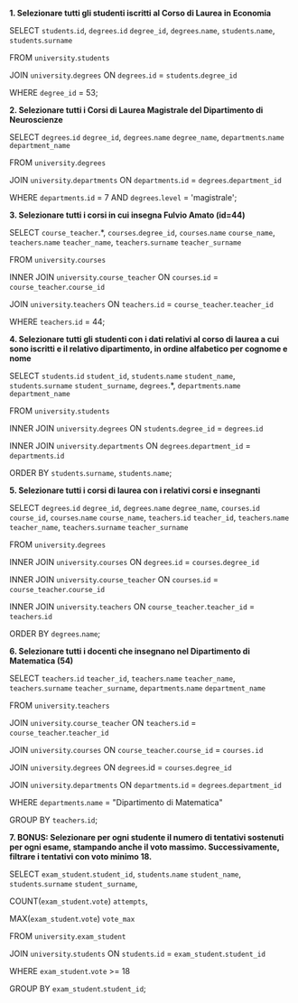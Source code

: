 **1. Selezionare tutti gli studenti iscritti al Corso di Laurea in Economia**

SELECT `students`.`id`,
`degrees`.`id` `degree_id`,
`degrees`.`name`,
`students`.`name`,
`students`.`surname`

FROM `university`.`students`

JOIN `university`.`degrees`
ON `degrees`.`id` = `students`.`degree_id`

WHERE `degree_id` = 53;

**2. Selezionare tutti i Corsi di Laurea Magistrale del Dipartimento di Neuroscienze**

SELECT `degrees`.`id` `degree_id`,
`degrees`.`name` `degree_name`,
`departments`.`name` `department_name`

FROM `university`.`degrees`

JOIN `university`.`departments`
ON `departments`.`id` = `degrees`.`department_id`

WHERE `departments`.`id` = 7 AND `degrees`.`level` = 'magistrale';

**3. Selezionare tutti i corsi in cui insegna Fulvio Amato (id=44)**

SELECT `course_teacher`.\*,
`courses`.`degree_id`,
`courses`.`name` `course_name`,
`teachers`.`name` `teacher_name`,
`teachers`.`surname` `teacher_surname`

FROM `university`.`courses`

INNER JOIN `university`.`course_teacher`
ON `courses`.`id` = `course_teacher`.`course_id`

JOIN `university`.`teachers`
ON `teachers`.`id` = `course_teacher`.`teacher_id`

WHERE `teachers`.`id` = 44;

**4. Selezionare tutti gli studenti con i dati relativi al corso di laurea a cui sono iscritti e il relativo dipartimento, in ordine alfabetico per cognome e nome**

SELECT `students`.`id` `student_id`,
`students`.`name` `student_name`,
`students`.`surname` `student_surname`,
`degrees`.\*,
`departments`.`name` `department_name`

FROM `university`.`students`

INNER JOIN `university`.`degrees`
ON `students`.`degree_id` = `degrees`.`id`

INNER JOIN `university`.`departments`
ON `degrees`.`department_id` = `departments`.`id`

ORDER BY `students`.`surname`, `students`.`name`;

**5. Selezionare tutti i corsi di laurea con i relativi corsi e insegnanti**

SELECT `degrees`.`id` `degree_id`,
`degrees`.`name` `degree_name`,
`courses`.`id` `course_id`,
`courses`.`name` `course_name`,
`teachers`.`id` `teacher_id`,
`teachers`.`name` `teacher_name`,
`teachers`.`surname` `teacher_surname`

FROM `university`.`degrees`

INNER JOIN `university`.`courses`
ON `degrees`.`id` = `courses`.`degree_id`

INNER JOIN `university`.`course_teacher`
ON `courses`.`id` = `course_teacher`.`course_id`

INNER JOIN `university`.`teachers`
ON `course_teacher`.`teacher_id` = `teachers`.`id`

ORDER BY `degrees`.`name`;

**6. Selezionare tutti i docenti che insegnano nel Dipartimento di Matematica (54)**

SELECT `teachers`.`id` `teacher_id`,
`teachers`.`name` `teacher_name`,
`teachers`.`surname` `teacher_surname`,
`departments`.`name` `department_name`

FROM `university`.`teachers`

JOIN `university`.`course_teacher`
ON `teachers`.`id` = `course_teacher`.`teacher_id`

JOIN `university`.`courses`
ON `course_teacher`.`course_id` = `courses.id`

JOIN `university`.`degrees`
ON `degrees`.id = `courses`.`degree_id`

JOIN `university`.`departments`
ON `departments`.`id` = `degrees`.`department_id`

WHERE `departments`.`name` = "Dipartimento di Matematica"

GROUP BY `teachers`.`id`;

**7. BONUS: Selezionare per ogni studente il numero di tentativi sostenuti per ogni esame, stampando anche il voto massimo. Successivamente, filtrare i tentativi con voto minimo 18.**

SELECT `exam_student`.`student_id`,
`students`.`name` `student_name`,
`students`.`surname` `student_surname`,

COUNT(`exam_student`.`vote`) `attempts`,

MAX(`exam_student`.`vote`) `vote_max`

FROM `university`.`exam_student`

JOIN `university`.`students`
ON `students`.`id` = `exam_student`.`student_id`

WHERE `exam_student`.`vote` >= 18

GROUP BY `exam_student`.`student_id`;
